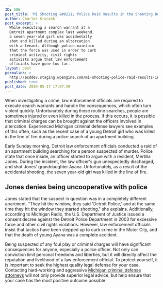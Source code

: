 ```yaml
---
ID: 586
post_title: 'MI Shooting &#8211; Police Raid Results in the Shooting Death of a Detroit Girl'
author: Charles Kronzek
post_excerpt: >
  While executing a search warrant at a
  Detroit apartment complex last weekend,
  a seven year-old girl was accidentally
  shot and killed during an altercation
  with a tenant. Although police maintain
  that the force was used in order to curb
  criminal activity, civil rights
  activists argue that law enforcement
  officials have gone too far.
layout: post
permalink: >
  http://acddev.staging.wpengine.com/mi-shooting-police-raid-results-in-the-shooting-death-of-a-detroit-girl.html
published: true
post_date: 2010-05-17 17:07:59
---
```

When investigating a crime, law enforcement officials are required to execute search warrants and handle the consequences, which often turn violent quickly. Unfortunately during these routine searches, people are sometimes injured or even killed in the process. If this occurs, it is possible that criminal charges can be brought against the officers involved in altercation. Experienced Michigan criminal defense lawyers see examples of this often, such as the recent case of a young Detroit girl who was killed in the line of fire during a police search of an apartment building.

Early Sunday morning, Detroit law enforcement officials conducted a raid of an apartment building searching for a person suspected of murder. Police state that once inside, an officer started to argue with a resident, Mertilla Jones. During the incident, the law officer's gun unexpectedly discharged, and shot Jones' granddaughter Ayana. Unfortunately, as a result of the accidental shooting, the seven year-old girl was killed in the line of fire.

<h2>Jones denies being uncooperative with police</h2>

Jones stated that the suspect in question was in a completely different apartment. "They hit the window, they said 'Detroit Police,' and at the same time they hit the window they started shooting," she explains. Additionally, according to Michigan Radio, the U.S. Department of Justice issued a consent decree against the Detroit Police Department in 2003 for excessive force and other civil rights violations. However, law enforcement officials insist that tactics have been stepped up to curb crime in the Motor City, and that the death of young Ayana was a complete accident.

Being suspected of any foul play or criminal charges will have significant consequences for anyone, especially a police officer. Not only can conviction limit personal freedoms and liberties, but it will directly affect the reputation and livelihood of a law enforcement official. To protect yourself, it is important to seek the highest quality legal defense for your case. Contacting hard-working and aggressive <a href="http://acddev.staging.wpengine.com/" target="_blank">Michigan criminal defense attorneys</a> will not only provide superior legal advice, but help ensure that your case has the most positive outcome possible.